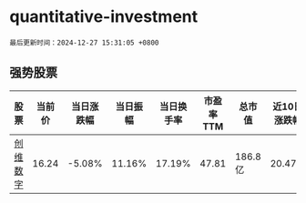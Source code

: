 # quantitative-investment

`最后更新时间：2024-12-27 15:31:05 +0800`

## 强势股票

|股票|当前价|当日涨跌幅|当日振幅|当日换手率|市盈率TTM|总市值|近10日涨跌幅|
|----|----|----|----|----|----|----|----|
|[创维数字](https://xueqiu.com/S/SZ000810)|16.24|-5.08%|11.16%|17.19%|47.81|186.8亿|20.47%|
